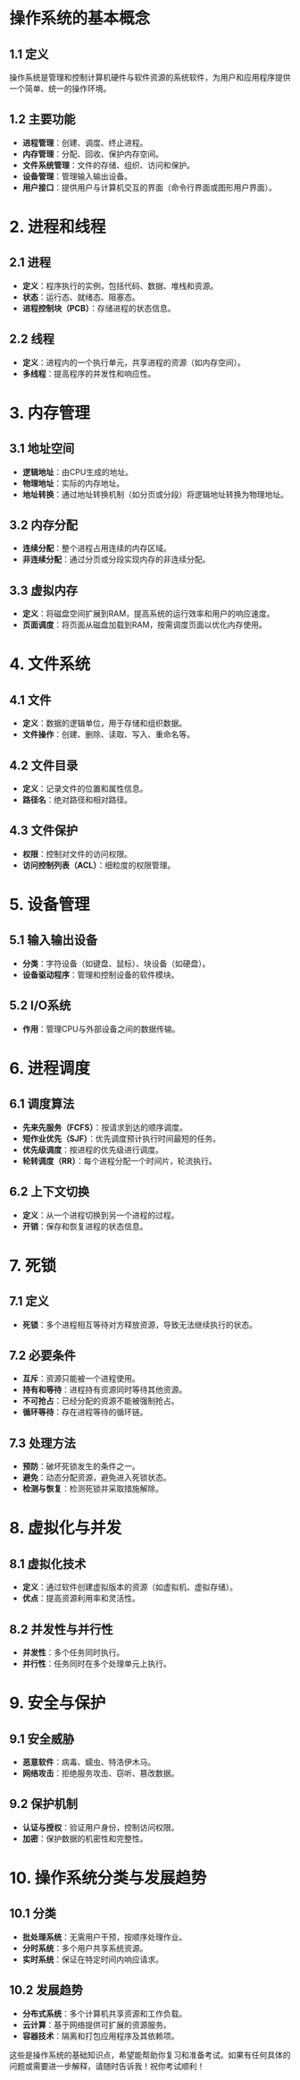 # 操作系统的基本概念

## 1.1 定义

操作系统是管理和控制计算机硬件与软件资源的系统软件，为用户和应用程序提供一个简单、统一的操作环境。

## 1.2 主要功能

- **进程管理**：创建、调度、终止进程。
- **内存管理**：分配、回收、保护内存空间。
- **文件系统管理**：文件的存储、组织、访问和保护。
- **设备管理**：管理输入输出设备。
- **用户接口**：提供用户与计算机交互的界面（命令行界面或图形用户界面）。

# 2. 进程和线程

## 2.1 进程

- **定义**：程序执行的实例，包括代码、数据、堆栈和资源。
- **状态**：运行态、就绪态、阻塞态。
- **进程控制块（PCB）**：存储进程的状态信息。

## 2.2 线程

- **定义**：进程内的一个执行单元，共享进程的资源（如内存空间）。
- **多线程**：提高程序的并发性和响应性。

# 3. 内存管理

## 3.1 地址空间

- **逻辑地址**：由CPU生成的地址。
- **物理地址**：实际的内存地址。
- **地址转换**：通过地址转换机制（如分页或分段）将逻辑地址转换为物理地址。

## 3.2 内存分配

- **连续分配**：整个进程占用连续的内存区域。
- **非连续分配**：通过分页或分段实现内存的非连续分配。

## 3.3 虚拟内存

- **定义**：将磁盘空间扩展到RAM，提高系统的运行效率和用户的响应速度。
- **页面调度**：将页面从磁盘加载到RAM，按需调度页面以优化内存使用。

# 4. 文件系统

## 4.1 文件

- **定义**：数据的逻辑单位，用于存储和组织数据。
- **文件操作**：创建、删除、读取、写入、重命名等。

## 4.2 文件目录

- **定义**：记录文件的位置和属性信息。
- **路径名**：绝对路径和相对路径。

## 4.3 文件保护

- **权限**：控制对文件的访问权限。
- **访问控制列表（ACL）**：细粒度的权限管理。

# 5. 设备管理

## 5.1 输入输出设备

- **分类**：字符设备（如键盘、鼠标）、块设备（如硬盘）。
- **设备驱动程序**：管理和控制设备的软件模块。

## 5.2 I/O系统

- **作用**：管理CPU与外部设备之间的数据传输。

# 6. 进程调度

## 6.1 调度算法

- **先来先服务（FCFS）**：按请求到达的顺序调度。
- **短作业优先（SJF）**：优先调度预计执行时间最短的任务。
- **优先级调度**：按进程的优先级进行调度。
- **轮转调度（RR）**：每个进程分配一个时间片，轮流执行。

## 6.2 上下文切换

- **定义**：从一个进程切换到另一个进程的过程。
- **开销**：保存和恢复进程的状态信息。

# 7. 死锁

## 7.1 定义

- **死锁**：多个进程相互等待对方释放资源，导致无法继续执行的状态。

## 7.2 必要条件

- **互斥**：资源只能被一个进程使用。
- **持有和等待**：进程持有资源同时等待其他资源。
- **不可抢占**：已经分配的资源不能被强制抢占。
- **循环等待**：存在进程等待的循环链。

## 7.3 处理方法

- **预防**：破坏死锁发生的条件之一。
- **避免**：动态分配资源，避免进入死锁状态。
- **检测与恢复**：检测死锁并采取措施解除。

# 8. 虚拟化与并发

## 8.1 虚拟化技术

- **定义**：通过软件创建虚拟版本的资源（如虚拟机、虚拟存储）。
- **优点**：提高资源利用率和灵活性。

## 8.2 并发性与并行性

- **并发性**：多个任务同时执行。
- **并行性**：任务同时在多个处理单元上执行。

# 9. 安全与保护

## 9.1 安全威胁

- **恶意软件**：病毒、蠕虫、特洛伊木马。
- **网络攻击**：拒绝服务攻击、窃听、篡改数据。

## 9.2 保护机制

- **认证与授权**：验证用户身份，控制访问权限。
- **加密**：保护数据的机密性和完整性。

# 10. 操作系统分类与发展趋势

## 10.1 分类

- **批处理系统**：无需用户干预，按顺序处理作业。
- **分时系统**：多个用户共享系统资源。
- **实时系统**：保证在特定时间内响应请求。

## 10.2 发展趋势

- **分布式系统**：多个计算机共享资源和工作负载。
- **云计算**：基于网络提供可扩展的资源服务。
- **容器技术**：隔离和打包应用程序及其依赖项。

这些是操作系统的基础知识点，希望能帮助你复习和准备考试。如果有任何具体的问题或需要进一步解释，请随时告诉我！祝你考试顺利！